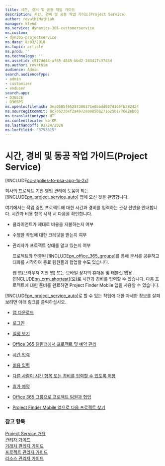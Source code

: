 ```yaml
---
title: 시간, 경비 및 공동 작업 가이드
description: 시간, 경비 및 공동 작업 가이드(Project Service)
author: revathiMuthiah
manager: kfend
ms.service: dynamics-365-customerservice
ms.custom:
- dyn365-projectservice
ms.date: 8/03/2018
ms.topic: article
ms.prod: ''
ms.technology: ''
ms.assetid: c517dd44-af65-4845-bbd2-243417c3743d
ms.author: revathim
audience: Admin
search.audienceType:
- admin
- customizer
- enduser
search.app:
- D365CE
- D365PS
ms.openlocfilehash: 3ea0585f65284306171e8bbdd937d165fb282424
ms.sourcegitcommit: 8c786230ef2a497280885b827162561776e2eb00
ms.translationtype: HT
ms.contentlocale: ko-KR
ms.lasthandoff: 03/24/2020
ms.locfileid: "3753315"
---
```

# <a name="time-expense-and-collaboration-guide-project-service"></a>시간, 경비 및 동공 작업 가이드(Project Service)

[!INCLUDE[cc-applies-to-psa-app-1x-2x](../includes/cc-applies-to-psa-app-1x-2x.md)]

회사의 프로젝트 기반 영업 관리에 도움이 되는 [!INCLUDE[pn_project_service_auto](../includes/pn-project-service-auto.md)] 앱에 오신 것을 환영합니다. 
  
 여기에서는 작업 중인 프로젝트에 대한 시간과 경비를 입력하는 관정 전반을 안내합니다. 시간과 비용 항목 시작 시 다음을 확인합니다.  
  
- 클라이언트가 제대로 비용을 지불하는지 여부  
  
- 수행한 작업에 대한 크레딧을 받는지 여부  
  
- 관리자가 프로젝트 상태를 알고 있는지 여부  
  
  프로젝트와 연결된 [!INCLUDE[pn_office_365_groups](../includes/pn-office-365-groups.md)]를 통해 문서를 공유하고 대화를 시작하여 동료 팀원들과 협업할 수도 있습니다.  
  
  웹 앱(브라우저 기반 앱) 또는 모바일 장치의 휴대폰 및 태블릿 앱용 [!INCLUDE[pn_crm_shortest](../includes/pn-crm-shortest.md)](으)로 시간과 경비를 입력할 수 있습니다. 다음 프로젝트에 대한 준비를 완료하면 Project Finder Mobile 앱을 사용할 수 있습니다.  
  
[!INCLUDE[pn_project_service_auto](../includes/pn-project-service-auto.md)]로 할 수 있는 작업에 대한 자세한 정보를 살펴보려면 아래 링크를 클릭하십시오.  
  
-   [앱 다운로드](../project-service/get-apps.md)  
  
-   [로그인](../project-service/sign-in.md)  
  
-   [일정 보기](../project-service/view-schedule.md)  
  
-   [Office 365 캘린더에서 프로젝트 및 예약 관리](../project-service/manage-project-bookings-office-365-calendar.md)  
  
-   [시간 입력](../project-service/enter-time.md)  
  
-   [비용 입력](../project-service/enter-expenses.md)  
  
-   [다른 사람이 시간 항목 또는 경비를 입력할 수 있도록 허용](../project-service/allow-someone-else-enter-time-entry-expense.md)  
  
-   [휴가 예약](../project-service/schedule-time-off.md)  
  
-   [Office 365 그룹으로 프로젝트 팀원과 협업](../project-service/collaborate-project-team-members-office-365-groups.md)  
  
-   [Project Finder Mobile 앱으로 다음 프로젝트 찾기](../project-service/find-next-project-finder-mobile-app.md)  
  
### <a name="see-also"></a>참고 항목  
 [Project Service 개요](../project-service/overview.md)   
 [관리자 가이드](../project-service/admin-guide.md)   
 [거래처 관리자 가이드](../project-service/account-manager-guide.md)   
 [프로젝트 관리자 가이드](../project-service/project-manager-guide.md)   
 [리소스 관리자 가이드](../project-service/resource-manager-guide.md)   
